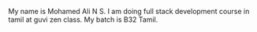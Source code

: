 My name is Mohamed Ali N S.
I am doing full stack development course in tamil at guvi zen class.
My batch is B32 Tamil.
